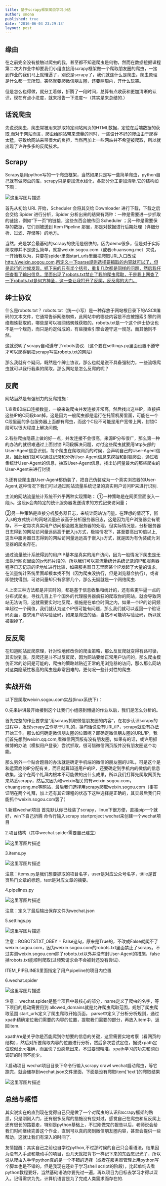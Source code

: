 ```yaml
---
title: 基于scrapy框架爬虫学习小结
author: smona
published: true
date: '2016-06-04 23:29:13'
layout: post
---
```



**缘由**
--

  在之前完全没有接触过爬虫的我，甚至都不知道爬虫是何物，然而在数据挖掘课程第二次大作业中却要我们小组直接用scrapy框架做一个爬取朋友圈的爬虫，一接到作业的我们马上就懵逼了，别说是scrapy了，我们就连什么是爬虫，爬虫原理是什么都一无所知，突然就要爬微信朋友圈，还要两周内，开什么玩笑。

  但是怎么也得做，就分工着做，折腾了一段时间，总算有点收获和更加清晰的认识，现在有点小进度，就来报告一下进度～（其实是来总结的.）


**话说爬虫**
----

  先说说爬虫，爬虫常被用来抓取特定网站网页的HTML数据，定位在后端数据的获取,而对于网站而言，爬虫给网站带来流量的同时，一些设计不好的爬虫由于爬得太猛，导致给网站来带很大的负担，当然再加上一些网站并不希望被爬取，所以就出现了许许多多的反爬技术。

**Scrapy**
------

  Scrapy是用python写的一个爬虫框架，当然如果只是写一些简单爬虫，python自己就有做爬虫的库，scrapy只是更加流水线化，各部分分工更加清晰.它的结构如下图：

![这里写图片描述](http://img.blog.csdn.net/20160606224312558)

  首先从初始 URL 开始，Scheduler 会将其交给 Downloader 进行下载，下载之后会交给 Spider 进行分析，Spider 分析出来的结果有两种：一种是需要进一步抓取的链接，例如“下一页”的链接，这些东西会被传回 Scheduler ；另一种是需要保存的数据，它们则被送到 Item Pipeline 那里，那是对数据进行后期处理（详细分析、过滤、存储等）的地方。

  当然，光是学会最基础的scrapy的使用是很快的，因为demo很多，但是对于实际爬取却并不是这么简单，就拿weixin.sogou.com（或者chuansong.me）来说，一开始我以为，只要在spider里面start_urls里面把爬取URL入口改成 http://weixin.sogou.com,再定义一下parse规则选择要抓取的内容就可以了，但是运行的时候发现，抓下来的只有半个括号，重复几次都是同样的问题，然后我仔细查看了输出信息，里面出现了robots.txt禁止了我的爬虫爬取，于是我上网查了一下robots.txt是何方神圣，这一查让我打开了反爬，反反爬的大门。
  


**绅士协议**
--------------

  什么是robots.txt？
  robots.txt（统一小写）是一种存放于网站根目录下的ASCII编码的文本文件，它通常告诉网络蜘蛛，此网站中的哪些内容是不应被搜索引擎的网络蜘蛛获取的，哪些是可以被网络蜘蛛获取的。robots.txt是一个这个绅士协议也不是一个规范，而只是约定俗成的，有些搜索引擎会遵守这一规范，而其他则不然。

  这就说明了scrapy自动遵守了robots协议.（这个要在settings.py里面设置不遵守才可以爬得到把scrapy写进robots.txt的网站）

  那么我就有个疑问，既然是个绅士协议，那么也就是说不具备强制力，一些流氓爬虫就可以我行我素的爬取，那么网站是怎么反爬的呢？

  
**反爬**
--

  网站当然是有强制力的反爬措施：
  
  1.查看80端口连接数量，一般来说爬虫并发连接非常高，然后找出这些IP，直接把这些IP的C网段ban掉，这是因为一般爬虫都是运行在托管机房里面，可能在一个C段里面的多台服务器上面都有爬虫，而这个C段不可能是用户宽带上网，封锁C段可以很大程度上解决问题;

  2.有些爬虫隐蔽上做的好一点，并发连接不会很高，来源IP分布很广，那么第一种的办法的就很难通过上面封锁IP网段解决问题，对付这些爬虫就要用http头部的User-Agent信息识别，每个爬虫在爬取网页的时候，会声明自己的User-Agent信息，因此我们就可以通过记录和分析User-Agent信息来挖掘和封锁爬虫，通过收集统计User-Agent的信息，抽取User-Agent信息，找出访问量最大的那些爬虫的User-Agent来进行封锁

  3.还有些爬虫连User-Agent都伪装了，把自己伪装成为一个真实浏览器的User-Agent,这种情况下我们可以通过网站流量系统记录的真实用户访问IP来进行识别.
  
  主流的网站流量统计系统不外乎两种实现策略：
  ①一种策略是在网页里面嵌入一段js，这段js会向特定的统计服务器发送请求的方式记录访问量；
  
  ②另一种策略是直接分析服务器日志，来统计网站访问量。在理想的情况下，嵌入js的方式统计的网站流量应该高于分析服务器日志，这是因为用户浏览器会有缓存，不一定每次真实用户访问都会触发服务器的处理。但实际情况是，分析服务器日志得到的网站访问量远远高于嵌入js方式，极端情况下，甚至要高出10倍以上,这当中服务器日志得到的网站访问量远远高于嵌入js方式，就是因为有伪装成为浏览器的爬虫存在。

通过流量统计系统得到的用户IP基本是真实的用户访问，因为一般情况下爬虫是无法执行网页里面的js代码片段的，所以我们可以拿流量统计系统记录的IP和服务器程序日志记录的IP地址进行比较，如果服务器日志里面某个IP发起了大量的请求，在流量统计系统里面却根本找不到（因为爬虫没执行，但是浏览器会执行），或者即使找得到，可访问量却只有寥寥几个，那么无疑就是一个网络爬虫.
  
4.上面三种方法都是非实时的，都是基于信息收集和统计的，还有些更牛逼一点的分布式爬虫，寻找几百上千个国外的代理服务器疯狂的爬取你的网站，就会导致网站无法访问，这就需要实时地反爬，措施是在单位时间之内，如果一个IP的访问频率超过一个阀值，我们就认为这个IP很可能有问题，那么我们就可以返回一个验证码页面，要求用户填写验证码，如果是爬虫的话，当然不可能填写验证码，所以就被拒掉了。


**反反爬**
----

  在知道网站反爬原理，针对性地修改你的爬虫策略，那么反反爬就变得有路可循，其实说到底，反爬还是斗不过反反爬，因为网站要给正常用户访问的，那么爬虫模仿正常的访问是可能的，爬虫的策略越贴近正常的用浏览器的访问，那么那么网站对这类隐蔽性极高的爬虫是非常困难的，更何况一些针对性的爬虫.
   

**实战开始**
--------


以下是爬取weixin.sogou.com实战(linux系统下)：

0.先来讲讲最开始接到这个让我们小组感到懵逼的作业以后，我们是怎么分析的。

首先完整的作业要求是“用scrapy抓取微信朋友圈的内容”，在初步认识scrapy的过程中，发现scrapy工作基于URL的，换句话说没有URL/IP，scrapy就没有办法开始工作。那么如何确定微信朋友圈的位置呢？即确定微信朋友圈的URL/IP，我们首先想到weixin.qq.com,看微信网页版有没有朋友圈，如果有的话，或许用抓微博的办法（模拟用户登录）尝试抓取，很可惜微信网页版并没有朋友圈这个功能。

那么另外一个贴合题目的办法就是确定手机端的微信的朋友圈的URL，可是这个是和运营商的IP分配有关，而且就算知道用户的IP，还要确定到手机内的微信的信息收集，这个在两个礼拜内根本不可能做的出什么成果，所以我们打算先爬取网页先来熟悉scrapy，然后又因为和weixin相关的有weixin.sogou.com，chuangsong.me等网站，最后我们选择用scrapy爬取weixin.sogou.com（事实证明在两个礼拜，加上还有其它课程的状态下这种选择是正确的，其实最后我们只能抓个weixin.sogou.com罢了）

1.新建wechat项目
首先默认你已经装了scrapy，linux下很方便，直接pip一个就好，win下自己折腾
命令行输入scrapy startproject  wechat来创建一个wechat项目

2.项目结构（其中wechat.spider需要自己建立） 

![这里写图片描述](http://img.blog.csdn.net/20160606224820538)


3.items.py

![这里写图片描述](http://img.blog.csdn.net/20160606225057608)

注意：items.py是我们想要抓取的项目名字，user是对应公众号名字，titile是首页热门文章的标题，text是对应文章的摘要。

4.pipelines.py

![这里写图片描述](http://img.blog.csdn.net/20160606233755799)
	
注意：定义了最后输出保存文件为wechat.json

5.settings.py

![这里写图片描述](http://img.blog.csdn.net/20160607114440905)

注意：ROBOTSTXT_OBEY = False这句，原来是True的，不改成False就爬不了weixin.sogou.com，因为weixin.sogou.com的robots.txt里面禁止了scrapy。不过实测weixin.sogou.com除了robots.txt以外并没有封User-Agent的措施，false掉robots.txt能顺利爬取(过频繁请求会不会被封还没有尝试).

ITEM_PIPELINES里面指定了用户pipeline的项目内位置

6.wechat.spider

![这里写图片描述](http://img.blog.csdn.net/20160607004827375)

注意：
wechat.spider是整个项目中最核心的部分，name定义了爬虫的名字，等下项目的启动需要用到
allowed_domains就是允许爬虫爬取范围，规划了爬虫爬取范围
start_urls定义了爬虫爬取开始页面，
parse中定义了分析分析规则，通过xpath精确定位我们需要的内容的位置，提取我们需要的部分，再放入item中，返回item.

xpath/re是关乎你是否能爬到你想要的信息的关键，这里需要实地考察（看网页的结构），然后对所要爬取内容的位置进行分析，然后多次尝试定位，据说xpath定位貌似比re准确，而且快？没感觉出来，不过要想精准，xpath学习的功夫和网页调研的时间不能少。
			
7.启动项目
wechat项目目录下命令行输入scrapy crawl wechat启动爬虫，等它跑完，就会储存到wechat.json文件里面，下面是没有爬取item['text']的爬取结果

![这里写图片描述](http://img.blog.csdn.net/20160607000246123)


**总结与感悟**
-----

  其实说实在的直到现在觉得自己只是做了一个对爬虫的认识和scrapy框架的熟悉，只是刚刚入门，还有很多反爬的措施没有应对过，感觉自己在爬虫和反反爬上还有很长的路要走，特别是python基础上，不过刚做完的报告以后，老师说会给我们时间继续完善这个作业，直到可以真的爬到微信朋友圈内容，甚至会提供一些帮助，这就让我们有深入的时间了.
  
  友情提醒：其实自己之前也自学过python,不过那时候的自己只会看语法，结果因为没有入手点和能动手的项目，没几天就把背书一样记下来的东西忘记光了，所以说从爬虫入手学python真的是一个不错的选择（或者在服务器管理上用python写个脚本也是不错的，但是我现在还处于学习shell script的阶段），比起单纯去看python教程要好，当然基础语法你要先过一遍，再以项目为目标去学习才得以深入。记得需求为先，计算机语言是为了完成人类需求而存在的.
